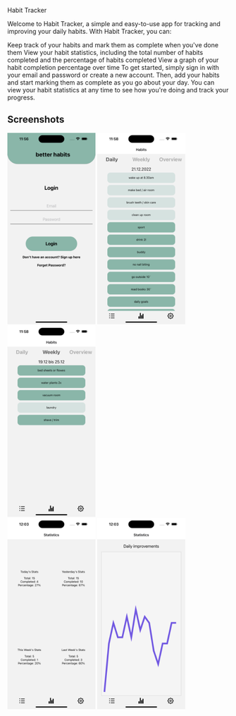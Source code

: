 Habit Tracker

Welcome to Habit Tracker, a simple and easy-to-use app for tracking and improving your daily habits. With Habit Tracker, you can:

Keep track of your habits and mark them as complete when you've done them
View your habit statistics, including the total number of habits completed and the percentage of habits completed
View a graph of your habit completion percentage over time
To get started, simply sign in with your email and password or create a new account. Then, add your habits and start marking them as complete as you go about your day. You can view your habit statistics at any time to see how you're doing and track your progress.

## Screenshots

<div>
  <img src="./betterhabits/screenshots/auth.png" alt="Screenshot 1" width="200"/>
  <img src="./betterhabits/screenshots/daily.png" alt="Screenshot 2" width="200"/>
  <img src="./betterhabits/screenshots/weekly.png" alt="Screenshot 3" width="200"/>
</div>
<div>
  <img src="./betterhabits/screenshots/stats.png" alt="Screenshot 4" width="200"/>
  <img src="./betterhabits/screenshots/plot.png" alt="Screenshot 5" width="200"/>
</div>

